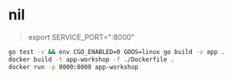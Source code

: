 # nil

> export SERVICE_PORT=":8000"

```Bash
go test -v && env CGO_ENABLED=0 GOOS=linux go build -o app .
docker build -t app-workshop -f ./Dockerfile .
docker run -p 8000:8000 app-workshop
```